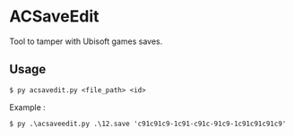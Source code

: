 # ACSaveEdit

Tool to tamper with Ubisoft games saves.

## Usage

```txt
$ py acsavedit.py <file_path> <id>
```

Example :
```txt
$ py .\acsaveedit.py .\12.save 'c91c91c9-1c91-c91c-91c9-1c91c91c91c9'
```